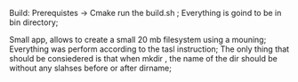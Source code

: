 Build:
Prerequistes -> Cmake
run the build.sh ; Everything is goind to be in bin directory;

Small app, allows to create a small 20 mb filesystem using a mouning;
Everything was perform according to the tasl instruction; The only thing that should be consiedered is that when mkdir , the name of the dir should be without
any slahses before or after dirname;
